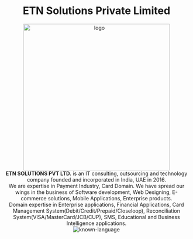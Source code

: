 
<h1 align="center">ETN Solutions Private Limited</h1>

<div align="center">
<img src="https://github.com/ETN-Solutions/ETN-Solutions/assets/161805758/2682f077-7139-414b-9a6c-cf2efa606d8a" alt="logo" style="width: 400px">
</div> 


<div align="center"><strong>ETN SOLUTIONS PVT LTD.</strong> is an IT consulting, outsourcing and technology company founded and incorporated in India, UAE in 2016.</div>

<div align="center">We are expertise in Payment Industry, Card Domain. We have spread our wings in the business of Software development, Web Designing, E-commerce solutions, Mobile Applications, Enterprise products.</div>

<div align="center">Domain expertise in Enterprise applications, Financial Applications, Card Management System(Debit/Credit/Prepaid/Closeloop), Reconciliation System(VISA/MasterCard/JCB/CUP), SMS, Educational and Business Intelligence applications.</div>

<div align="center">
<img src="https://skillicons.dev/icons?i=java,react,nextjs,dotnet,oracle,sql,mongodb,flutter,php,networking,figma" alt="known-language"/>
</div>
